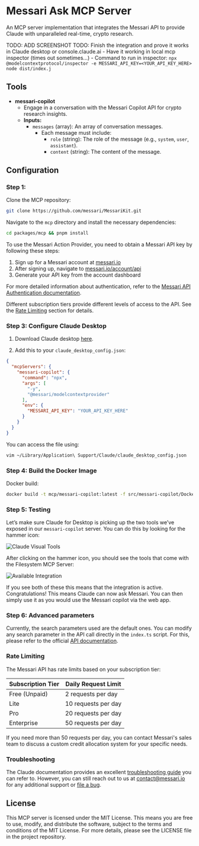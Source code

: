# Messari Ask MCP Server

An MCP server implementation that integrates the Messari API to provide Claude with unparalleled real-time, crypto research.

TODO: ADD SCREENSHOT
TODO: Finish the integration and prove it works in Claude desktop or console.claude.ai
    - Have it working in local mcp inspector (times out sometimes...)
    - Command to run in inspector: `npx @modelcontextprotocol/inspector -e MESSARI_API_KEY=<YOUR_API_KEY_HERE> node dist/index.j`


## Tools

- **messari-copilot**
  - Engage in a conversation with the Messari Copilot API for crypto research insights.
  - **Inputs:**
    - `messages` (array): An array of conversation messages.
      - Each message must include:
        - `role` (string): The role of the message (e.g., `system`, `user`, `assistant`).
        - `content` (string): The content of the message.

## Configuration

### Step 1: 

Clone the MCP repository:

```bash
git clone https://github.com/messari/MessariKit.git
```

Navigate to the `mcp` directory and install the necessary dependencies:

```bash
cd packages/mcp && pnpm install
```

To use the Messari Action Provider, you need to obtain a Messari API key by following these steps:

1. Sign up for a Messari account at [messari.io](https://messari.io/)
2. After signing up, navigate to [messari.io/account/api](https://messari.io/account/api)
3. Generate your API key from the account dashboard

For more detailed information about authentication, refer to the [Messari API Authentication documentation](https://docs.messari.io/reference/authentication).

Different subscription tiers provide different levels of access to the API. See the [Rate Limiting](#rate-limiting) section for details.

### Step 3: Configure Claude Desktop

1. Download Claude desktop [here](https://claude.ai/download). 

2. Add this to your `claude_desktop_config.json`:

```json
{
  "mcpServers": {
    "messari-copilot": {
      "command": "npx",
      "args": [
        "-y",
        "@messari/modelcontextprovider"
      ],
      "env": {
        "MESSARI_API_KEY": "YOUR_API_KEY_HERE"
      }
    }
  }
}
```

You can access the file using:

```bash
vim ~/Library/Application\ Support/Claude/claude_desktop_config.json
```

### Step 4: Build the Docker Image

Docker build:

```bash
docker build -t mcp/messari-copilot:latest -f src/messari-copilot/Dockerfile .
```

### Step 5: Testing

Let’s make sure Claude for Desktop is picking up the two tools we’ve exposed in our `messari-copilot` server. You can do this by looking for the hammer icon:

![Claude Visual Tools](perplexity-ask/assets/visual-indicator-mcp-tools.png)

After clicking on the hammer icon, you should see the tools that come with the Filesystem MCP Server:

![Available Integration](perplexity-ask/assets/available_tools.png)

If you see both of these this means that the integration is active. Congratulations! This means Claude can now ask Messari. You can then simply use it as you would use the Messari copilot via the web app.

### Step 6: Advanced parameters

Currently, the search parameters used are the default ones. You can modify any search parameter in the API call directly in the `index.ts` script. For this, please refer to the official [API documentation](https://docs.messari.io/reference/chat-completion).

### Rate Limiting

The Messari API has rate limits based on your subscription tier:

| Subscription Tier | Daily Request Limit |
|-------------------|---------------------|
| Free (Unpaid)     | 2 requests per day  |
| Lite              | 10 requests per day |
| Pro               | 20 requests per day |
| Enterprise        | 50 requests per day |

If you need more than 50 requests per day, you can contact Messari's sales team to discuss a custom credit allocation system for your specific needs.

### Troubleshooting 

The Claude documentation provides an excellent [troubleshooting guide](https://modelcontextprotocol.io/docs/tools/debugging) you can refer to. However, you can still reach out to us at contact@messari.io for any additional support or [file a bug](https://github.com/messari/MessariKit/issues). 


## License

This MCP server is licensed under the MIT License. This means you are free to use, modify, and distribute the software, subject to the terms and conditions of the MIT License. For more details, please see the LICENSE file in the project repository.

